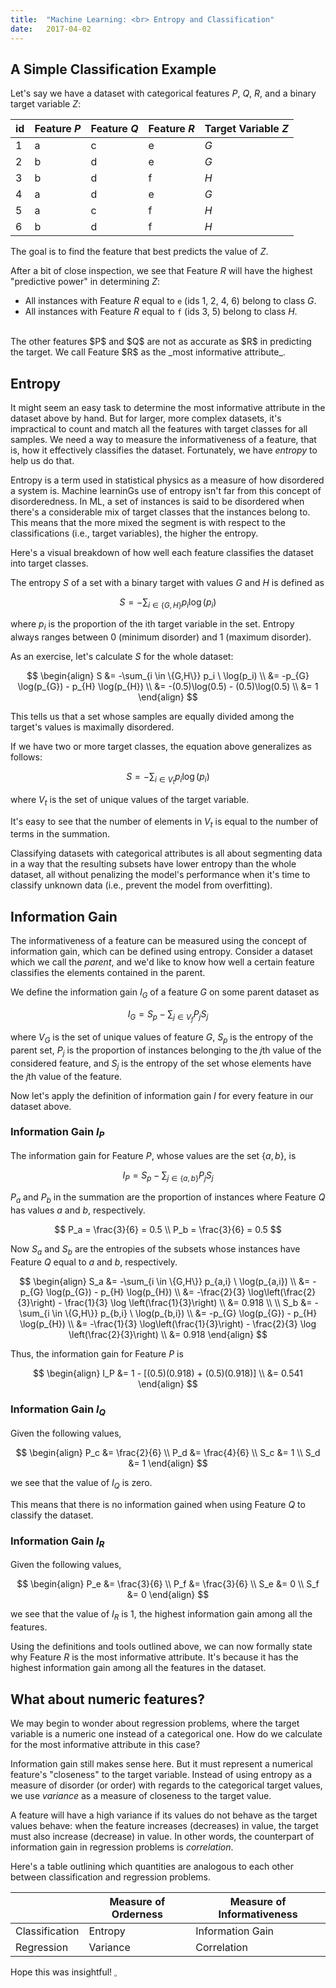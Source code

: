 ```yaml
---
title:  "Machine Learning: <br> Entropy and Classification"
date:   2017-04-02
---
```


## A Simple Classification Example 

Let's say we have a dataset with categorical features $P$, $Q$, $R$, and a binary target variable $Z$:

| id | Feature $P$ | Feature $Q$ | Feature $R$ | Target Variable $Z$ |
|----|-----------|-----------|-----------|-----------------|
| 1 | a | c | e | $G$ |
| 2 | b | d | e | $G$ |
| 3 | b | d | f | $H$ |
| 4 | a | d | e | $G$ |
| 5 | a | c | f | $H$ |
| 6 | b | d | f | $H$ |

The goal is to find the feature that best predicts the value of $Z$.

After a bit of close inspection, we see that Feature $R$ will have the highest "predictive power" in determining $Z$:

- All instances with Feature $R$ equal to `e` (ids 1, 2, 4, 6) belong to class $G$.
- All instances with Feature $R$ equal to `f` (ids 3, 5) belong to class $H$.

<br />
The other features $P$ and $Q$ are not as accurate as $R$ in predicting the target. We call Feature $R$ as the _most informative attribute_.

## Entropy

It might seem an easy task to determine the most informative attribute in the dataset above by hand. But for larger, more complex datasets, it's impractical to count and match all the features with target classes for all samples. We need a way to measure the informativeness of a feature, that is, how it effectively classifies the dataset. Fortunately, we have _entropy_ to help us do that.

Entropy is a term used in statistical physics as a measure of how disordered a system is. Machine learninGs use of entropy isn't far from this concept of disorderedness. In ML, a set of instances is said to be disordered when there's a considerable mix of target classes that the instances belong to. This means that the more mixed the segment is with respect to the classifications (i.e., target variables), the higher the entropy.

Here's a visual breakdown of how well each feature classifies the dataset into target classes.



The entropy $S$ of a set with a binary target with values $G$ and $H$ is defined as

$$
S = -\sum_{i \in \{G,H\}} p_i \log(p_i)
$$

where $p_i$ is the proportion of the ith target variable in the set. Entropy always ranges between 0 (minimum disorder) and 1 (maximum disorder).

As an exercise, let's calculate $S$ for the whole dataset:

$$
\begin{align}
S &= -\sum_{i \in \{G,H\}} p_i \ \log(p_i) \\
&= -p_{G} \log(p_{G}) - p_{H} \log(p_{H}) \\
&= -(0.5)\log(0.5) - (0.5)\log(0.5) \\
&= 1
\end{align}
$$

This tells us that a set whose samples are equally divided among the target's values is maximally disordered.

If we have two or more target classes, the equation above generalizes as follows:

$$
S = -\sum_{i \in V_t} p_i \log(p_i)
$$

where $V_t$ is the set of unique values of the target variable.

It's easy to see that the number of elements in $V_t$ is equal to the number of terms in the summation.

Classifying datasets with categorical attributes is all about segmenting data in a way that the resulting subsets have lower entropy than the whole dataset, all without penalizing the model's performance when it's time to classify unknown data (i.e., prevent the model from overfitting).

## Information Gain

The informativeness of a feature can be measured using the concept of information gain, which can be defined using entropy. Consider a dataset which we call the _parent_, and we'd like to know how well a certain feature classifies the elements contained in the parent. 

We define the information gain $I_G$ of a feature $G$ on some parent dataset as

$$
I_G = S_p - \sum_{j \in V_f} P_j S_j
$$

where $V_G$ is the set of unique values of feature $G$, $S_p$ is the entropy of the parent set, $P_j$ is the proportion of instances belonging to the $j$th value of the considered feature, and $S_j$ is the entropy of the set whose elements have the $j$th value of the feature.

Now let's apply the definition of information gain $I$ for every feature in our dataset above. 

### Information Gain $I_P$

The information gain for Feature $P$, whose values are the set {$a, b$}, is

$$
I_P = S_p - \sum_{j \in \{a, b\}} P_j S_j
$$

$P_a$ and $P_b$ in the summation are the proportion of instances where Feature $Q$ has values $a$ and $b$, respectively.

$$
P_a = \frac{3}{6} = 0.5 \\
P_b = \frac{3}{6} = 0.5
$$

Now $S_a$ and $S_b$ are the entropies of the subsets whose instances have Feature $Q$ equal to $a$ and $b$, respectively.

$$
\begin{align}
S_a &= -\sum_{i \in \{G,H\}} p_{a,i} \ \log(p_{a,i}) \\
&= -p_{G} \log(p_{G}) - p_{H} \log(p_{H}) \\
&= -\frac{2}{3} \log\left(\frac{2}{3}\right) - \frac{1}{3} \log \left(\frac{1}{3}\right) \\
&= 0.918 \\
\\
S_b &= -\sum_{i \in \{G,H\}} p_{b,i} \ \log(p_{b,i}) \\
&= -p_{G} \log(p_{G}) - p_{H} \log(p_{H}) \\
&= -\frac{1}{3} \log\left(\frac{1}{3}\right) - \frac{2}{3} \log \left(\frac{2}{3}\right) \\
&= 0.918
\end{align}
$$

Thus, the information gain for Feature $P$ is

$$
\begin{align}
I_P &= 1 - [(0.5)(0.918) + (0.5)(0.918)] \\
&= 0.541
\end{align}
$$

### Information Gain $I_Q$

Given the following values,

$$
\begin{align}
P_c &= \frac{2}{6} \\
P_d &= \frac{4}{6} \\
S_c &= 1 \\
S_d &= 1 
\end{align}
$$

we see that the value of $I_Q$ is zero.

This means that there is no information gained when using Feature $Q$ to classify the dataset.

### Information Gain $I_R$

Given the following values,

$$
\begin{align}
P_e &= \frac{3}{6} \\
P_f &= \frac{3}{6} \\
S_e &= 0 \\
S_f &= 0
\end{align}
$$

we see that the value of $I_R$ is 1, the highest information gain among all the features.

Using the definitions and tools outlined above, we can now formally state why Feature $R$ is the most informative attribute. It's because it has the highest information gain among all the features in the dataset.

## What about numeric features?

We may begin to wonder about regression problems, where the target variable is a numeric one instead of a categorical one. How do we calculate for the most informative attribute in this case?

Information gain still makes sense here. But it must represent a numerical feature's "closeness" to the target variable. Instead of using entropy as a measure of disorder (or order) with regards to the categorical target values, we use _variance_ as a measure of closeness to the target value.

A feature will have a high variance if its values do not behave as the target values behave: when the feature increases (decreases) in value, the target must also increase (decrease) in value. In other words, the counterpart of information gain in regression problems is _correlation_.

Here's a table outlining which quantities are analogous to each other between classification and regression problems.

|                | Measure of Orderness | Measure of Informativeness |
|----------------|----------------------|----------------------------|
| Classification | Entropy              | Information Gain           |
| Regression     | Variance             | Correlation                |

Hope this was insightful! $_\square$

